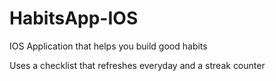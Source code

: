 # HabitsApp-IOS
IOS Application that helps you build good habits

Uses a checklist that refreshes everyday and a streak counter
